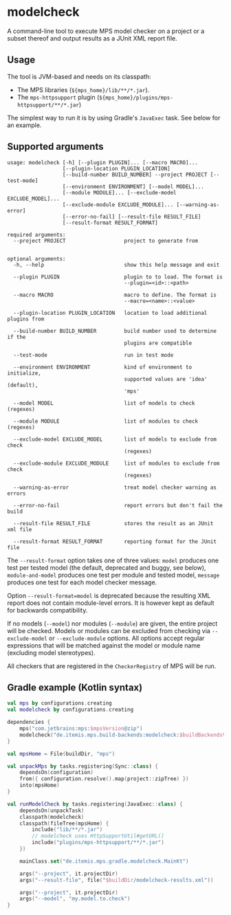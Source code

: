 # modelcheck

A command-line tool to execute MPS model checker on a project or a subset thereof and output results as a JUnit XML
report file.

## Usage

The tool is JVM-based and needs on its classpath:

* The MPS libraries (`${mps_home}/lib/**/*.jar`).
* The `mps-httpsupport` plugin (`${mps_home}/plugins/mps-httpsupport/**/*.jar`)

The simplest way to run it is by using Gradle's `JavaExec` task. See below for an example.

## Supported arguments

```
usage: modelcheck [-h] [--plugin PLUGIN]... [--macro MACRO]...
                  [--plugin-location PLUGIN_LOCATION]
                  [--build-number BUILD_NUMBER] --project PROJECT [--test-mode]
                  [--environment ENVIRONMENT] [--model MODEL]...
                  [--module MODULE]... [--exclude-model EXCLUDE_MODEL]...
                  [--exclude-module EXCLUDE_MODULE]... [--warning-as-error]
                  [--error-no-fail] [--result-file RESULT_FILE]
                  [--result-format RESULT_FORMAT]

required arguments:
  --project PROJECT                   project to generate from


optional arguments:
  -h, --help                          show this help message and exit

  --plugin PLUGIN                     plugin to to load. The format is
                                      --plugin=<id>::<path>

  --macro MACRO                       macro to define. The format is
                                      --macro=<name>::<value>

  --plugin-location PLUGIN_LOCATION   location to load additional plugins from

  --build-number BUILD_NUMBER         build number used to determine if the
                                      plugins are compatible

  --test-mode                         run in test mode

  --environment ENVIRONMENT           kind of environment to initialize,
                                      supported values are 'idea' (default),
                                      'mps'

  --model MODEL                       list of models to check (regexes)

  --module MODULE                     list of modules to check (regexes)

  --exclude-model EXCLUDE_MODEL       list of models to exclude from check
                                      (regexes)

  --exclude-module EXCLUDE_MODULE     list of modules to exclude from check
                                      (regexes)

  --warning-as-error                  treat model checker warning as errors

  --error-no-fail                     report errors but don't fail the build

  --result-file RESULT_FILE           stores the result as an JUnit xml file

  --result-format RESULT_FORMAT       reporting format for the JUnit file
```

The `--result-format` option takes one of three values: `model` produces one test per tested model (the default,
deprecated and buggy, see below), `module-and-model` produces one test per module and tested model, `message`
produces one test for each model checker message.

Option `--result-format=model` is deprecated because the resulting XML report does not contain module-level errors.
It is however kept as default for backwards compatibility.

If no models (`--model`) nor modules (`--module`) are given, the entire project will be checked. Models or modules can
be excluded from checking via `--exclude-model` or `--exclude-module` options. All options accept regular expressions
that will be matched against the model or module name (excluding model stereotypes).

All checkers that are registered in the `CheckerRegistry` of MPS will be run.

## Gradle example (Kotlin syntax)

```kotlin
val mps by configurations.creating
val modelcheck by configurations.creating

dependencies {
    mps("com.jetbrains:mps:$mpsVersion@zip")
    modelcheck("de.itemis.mps.build-backends:modelcheck:$buildBackendsVersion")
}

val mpsHome = File(buildDir, "mps")

val unpackMps by tasks.registering(Sync::class) {
    dependsOn(configuration)
    from({ configuration.resolve().map(project::zipTree) })
    into(mpsHome)
}

val runModelCheck by tasks.registering(JavaExec::class) {
    dependsOn(unpackTask)
    classpath(modelcheck)
    classpath(fileTree(mpsHome) {
        include("lib/**/*.jar")
        // modelcheck uses HttpSupportUtil#getURL()
        include("plugins/mps-httpsupport/**/*.jar")
    })

    mainClass.set("de.itemis.mps.gradle.modelcheck.MainKt")

    args("--project", it.projectDir)
    args("--result-file", file("$buildDir/modelcheck-results.xml"))

    args("--project", it.projectDir)
    args("--model", "my.model.to.check")
}
```
